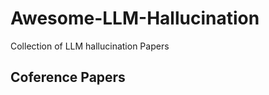 # Awesome-LLM-Hallucination
Collection of LLM hallucination Papers

## Coference Papers

<!--stackedit_data:
eyJoaXN0b3J5IjpbMjA0OTkyMTQ5MywtNDgwNzg5OTcyLC0xMT
E4NTk3Mjk2XX0=
-->